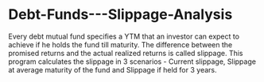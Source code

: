 # Debt-Funds---Slippage-Analysis
Every debt mutual fund specifies a YTM that an investor can expect to achieve if he holds the fund till maturity. The difference between the promised returns and the actual realized returns is called slippage. This program calculates the slippage in 3 scenarios - Current slippage, Slippage at average maturity of the fund and Slippage if held for 3 years.
